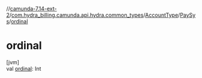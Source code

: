 //[camunda-7.14-ext-2](../../../../index.md)/[com.hydra_billing.camunda.api.hydra.common_types](../../index.md)/[AccountType](../index.md)/[PaySys](index.md)/[ordinal](ordinal.md)

# ordinal

[jvm]\
val [ordinal](ordinal.md): Int
